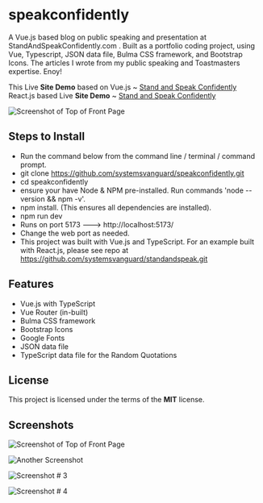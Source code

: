 # speakconfidently
A Vue.js based blog on public speaking and presentation at StandAndSpeakConfidently.com .  Built as a portfolio coding project, using Vue, Typescript, JSON data file, Bulma CSS framework, and Bootstrap Icons.  The articles I wrote from my public speaking and Toastmasters expertise.  Enoy!

This Live **Site Demo** based on Vue.js ~ [Stand and Speak Confidently](http://speakconfidently.ryanhunter.ca/) 
React.js based Live **Site Demo** ~ [Stand and Speak Confidently](https://standandspeakconfidently.com/) 

![Screenshot of Top of Front Page](https://standandspeakconfidently.com/screens/screen_4.png) 


## Steps to Install 
- Run the command below from the command line / terminal / command prompt.
- git clone https://github.com/systemsvanguard/speakconfidently.git    
- cd speakconfidently 
- ensure your have Node & NPM pre-installed. Run commands 'node --version && npm -v'.
- npm install.  (This ensures all dependencies are installed).
- npm run dev 
- Runs on port 5173 ---> http://localhost:5173/  
- Change the web port as needed.
- This project was built with Vue.js and TypeScript.  For an example built with React.js, please see repo at https://github.com/systemsvanguard/standandspeak.git  


## Features
- Vue.js with TypeScript  
- Vue Router (in-built) 
- Bulma CSS framework 
- Bootstrap Icons
- Google Fonts
- JSON data file 
- TypeScript data file for the Random Quotations  



## License
This project is licensed under the terms of the **MIT** license.


## Screenshots 

![Screenshot of Top of Front Page](https://standandspeakconfidently.com/screens/screen_1.webp)

![Another Screenshot](https://standandspeakconfidently.com/screens/screen_2.png)

![Screenshot # 3](https://standandspeakconfidently.com/screens/screen_3.png)

![Screenshot # 4](https://standandspeakconfidently.com/screens/screen_4.png)



